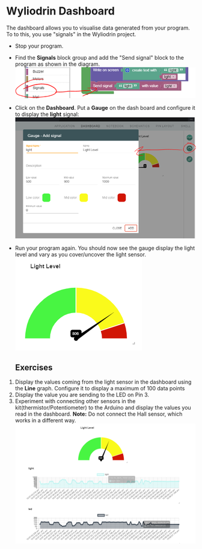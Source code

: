 # Wyliodrin Dashboard

The dashboard allows you to visualise data generated from your program. To to this, you use "signals" in the Wyliodrin project.

- Stop your program.
- Find the **Signals** block group and add the "Send signal" block to the program as shown in the diagram.  
![Send "light" signal](./img/signal.png)
- Click on the **Dashboard**. Put a **Gauge** on the dash board and configure it to display the **light** signal:  
  ![Gauge](./img/gauge.png) 
- Run your program again. You should now see the gauge display the light level and vary as you cover/uncover the light sensor.  
  ![Gauge](./img/gauge2.png) 

  ## Exercises

1.  Display the values coming from the light sensor in the dashboard using the **Line** graph. Configure it to display a maximum of 100 data points  
2.  Display the value you are sending to the LED on Pin 3. 
3.  Experiment with connecting other sensors in the kit(thermistor/Potentiometer) to the Arduino and display the values you read in the dashboard. **Note:** Do not connect the Hall sensor, which works in a different way.  
![Dashboard with Light and LED signals](./img/Dashboard.png)
